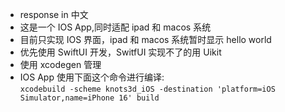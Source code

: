 - response in 中文
- 这是一个 IOS App,同时适配 ipad 和 macos 系统
- 目前只实现 IOS 界面，ipad 和 macos 系统暂时显示 hello world
- 优先使用 SwiftUI 开发，SwitfUI 实现不了的用 Uikit
- 使用 xcodegen 管理
- IOS App 使用下面这个命令进行编译: <br>
  `xcodebuild -scheme knots3d_iOS -destination 'platform=iOS Simulator,name=iPhone 16' build`
